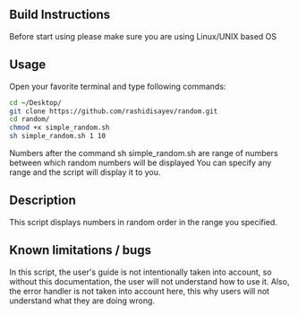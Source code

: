 ## Build Instructions

Before start using please make sure you are using Linux/UNIX based OS


## Usage
Open your favorite terminal and type following commands:
```bash
cd ~/Desktop/
git clone https://github.com/rashidisayev/random.git
cd random/
chmod +x simple_random.sh
sh simple_random.sh 1 10
```
Numbers after the command sh simple_random.sh are range of numbers between which random numbers will be displayed
You can specify any range and the script will display it to you.

## Description
This script displays numbers in random order in the range you specified.

## Known limitations / bugs
In this script, the user's guide is not intentionally taken into account, so without this documentation, the user will not understand how to use it. Also, the error handler is not taken into account here, this why  users will not understand what they are doing wrong.
